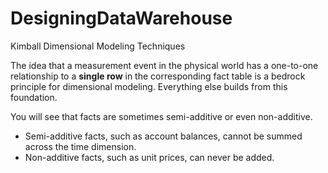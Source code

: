 # DesigningDataWarehouse

Kimball Dimensional Modeling Techniques

The idea that a measurement event in the physical world has a one-to-one relationship to a **single row** in the corresponding fact table is a bedrock principle for dimensional modeling. Everything else builds from this foundation.

You will see that facts are sometimes semi-additive or even non-additive.
- Semi-additive facts, such as account balances, cannot be summed across the time dimension.
- Non-additive facts, such as unit prices, can never be added.
